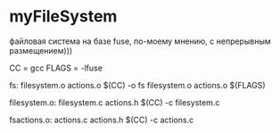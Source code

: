 # myFileSystem
файловая система на базе fuse, по-моему мнению, с непрерывным размещением)))


CC = gcc
FLAGS = -lfuse

fs: filesystem.o actions.o
	$(CC) -o fs filesystem.o actions.o $(FLAGS)

filesystem.o: filesystem.c actions.h
	$(CC) -c filesystem.c

fsactions.o: actions.c actions.h
	$(CC) -c actions.c
